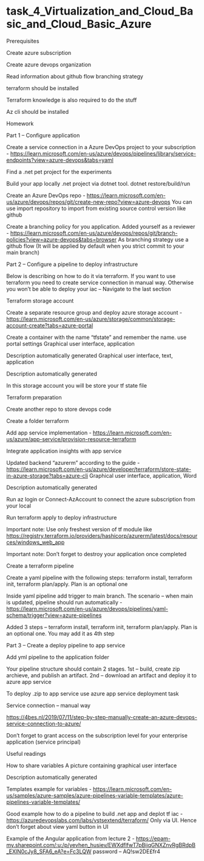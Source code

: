 # task_4_Virtualization_and_Cloud_Basic_and_Cloud_Basic_Azure

Prerequisites 

Create azure subscription 

Create azure devops organization 

Read information about github flow branching strategy 

terraform should be installed  

Terraform knowledge is also required to do the stuff 

Az cli should be installed 

Homework 

Part 1 – Configure application 

Create a service connection in a Azure DevOps project to your subscription - https://learn.microsoft.com/en-us/azure/devops/pipelines/library/service-endpoints?view=azure-devops&tabs=yaml 

Find a .net pet project for the experiments 

Build your app locally .net project via dotnet tool. dotnet restore/build/run 

Create an Azure DevOps repo - https://learn.microsoft.com/en-us/azure/devops/repos/git/create-new-repo?view=azure-devops  You can use import repository to import from existing source control version like github 

Create a branching policy for you application. Added yourself as a reviewer - https://learn.microsoft.com/en-us/azure/devops/repos/git/branch-policies?view=azure-devops&tabs=browser As branching strategy use a github flow (It will be applied by default when you strict commit to your main branch) 

Part 2 – Configure a pipeline to deploy infrastructure  

Below is describing on how to do it via terraform. If you want to use terraform you need to create service connection in manual way. Otherwise you won’t be able to deploy your iac – Navigate to the last section 

Terraform storage account  

Create a separate resource group and deploy azure storage account - https://learn.microsoft.com/en-us/azure/storage/common/storage-account-create?tabs=azure-portal 

Create a container with the name “tfstate” and remember the name. use portal settings Graphical user interface, application

Description automatically generated Graphical user interface, text, application

Description automatically generated 

In this storage account you will be store your tf state file 

Terraform preparation 

Create another repo to store devops code 

Create a folder terraform 

Add app service implementation - https://learn.microsoft.com/en-us/azure/app-service/provision-resource-terraform  

Integrate application insights with app service 

Updated backend “azurerm” according to the guide - https://learn.microsoft.com/en-us/azure/developer/terraform/store-state-in-azure-storage?tabs=azure-cli Graphical user interface, application, Word

Description automatically generated 

Run az login or Connect-AzAccount to connect the azure subscription from your local 

Run terraform apply to deploy infrastructure  

Important note: Use only freshest version of tf module like https://registry.terraform.io/providers/hashicorp/azurerm/latest/docs/resources/windows_web_app 

Important note: Don’t forget to destroy your application once completed 

Create a terraform pipeline 

Create a yaml pipeline with the following steps: terraform install, terraform init, terraform plan/apply. Plan is an optional one  

Inside yaml pipeline add trigger to main branch. The scenario – when main is updated, pipeline should run automatically - https://learn.microsoft.com/en-us/azure/devops/pipelines/yaml-schema/trigger?view=azure-pipelines 

Added 3 steps – terraform install, terraform init, terraform plan/apply. Plan is an optional one. You may add it as 4th step 

Part 3 – Create a deploy pipeline to app service 

Add yml pipeline to the application folder 

Your pipeline structure should contain 2 stages. 1st – build, create zip archieve, and publish an artifact. 2nd – download an artifact and deploy it to azure app service  

To deploy .zip to app service use azure app service deployment task 

Service connection – manual way 

https://4bes.nl/2019/07/11/step-by-step-manually-create-an-azure-devops-service-connection-to-azure/ 

Don’t forget to grant access on the subscription level for your enterprise application (service principal) 

Useful readings  

How to share variables A picture containing graphical user interface

Description automatically generated 

Templates example for variables - https://learn.microsoft.com/en-us/samples/azure-samples/azure-pipelines-variable-templates/azure-pipelines-variable-templates/ 

Good example how to do a pipeline to build .net app and deplot tf iac - https://azuredevopslabs.com/labs/vstsextend/terraform/ Only via UI. Hence don’t forget about view yaml button in UI 

Example of the Angular application from lecture 2 - https://epam-my.sharepoint.com/:u:/p/yevhen_husiev/EWXdflfwT7pBijqGNXZnvRgBRdpB_EXlN0cJy8_SFA6_eA?e=Fc3LQW password – AQ!sw2DE£fr4 